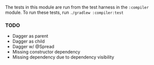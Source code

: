 The tests in this module are run from the test harness in the `:compiler` module. To run these tests, run
`./gradlew :compiler:test`

### TODO

- Dagger as parent
- Dagger as child
- Dagger w/ @Spread
- Missing constructor dependency
- Missing dependency due to dependency visibility
